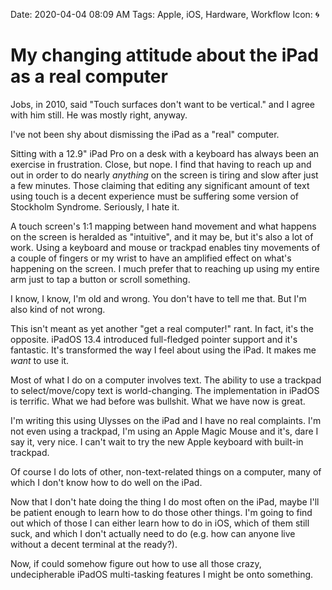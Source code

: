 Date: 2020-04-04 08:09 AM
Tags: Apple, iOS, Hardware, Workflow
Icon: 🌀

# My changing attitude about the iPad as a real computer

Jobs, in 2010, said "Touch surfaces don't want to be vertical." and I agree with him still.  He was mostly right, anyway.

I've not been shy about dismissing the iPad as a "real" computer.

Sitting with a 12.9" iPad Pro on a desk with a keyboard has always been an exercise in frustration. Close, but nope. I find that having to reach up and out in order to do nearly _anything_ on the screen is tiring and slow after just a few minutes. Those claiming that editing any significant amount of text using touch is a decent experience must be suffering some version of Stockholm Syndrome. Seriously, I hate it.

A touch screen's 1:1 mapping between hand movement and what happens on the screen is heralded as "intuitive", and it may be, but it's also a lot of work. Using a keyboard and mouse or trackpad enables tiny movements of a couple of fingers or my wrist to have an amplified effect on what's happening on the screen. I much prefer that to reaching up using my entire arm just to tap a button or scroll something.

I know, I know, I'm old and wrong. You don't have to tell me that. But I'm also kind of not wrong.

This isn't meant as yet another "get a real computer!" rant. In fact, it's the opposite. iPadOS 13.4 introduced full-fledged pointer support and it's fantastic. It's transformed the way I feel about using the iPad. It makes me _want_ to use it.

Most of what I do on a computer involves text. The ability to use a trackpad to select/move/copy text is world-changing. The implementation in iPadOS is terrific. What we had before was bullshit. What we have now is great.

I'm writing this using Ulysses on the iPad and I have no real complaints. I'm not even using a trackpad, I'm using an Apple Magic Mouse and it's, dare I say it, very nice. I can't wait to try the new Apple keyboard with built-in trackpad.

Of course I do lots of other, non-text-related things on a computer, many of which I don't know how to do well on the iPad.

Now that I don't hate doing the thing I do most often on the iPad, maybe I'll be patient enough to learn how to do those other things. I'm going to find out which of those I can either learn how to do in iOS, which of them still suck, and which I don't actually need to do (e.g. how can anyone live without a decent terminal at the ready?). 

Now, if could somehow figure out how to use all those crazy, undecipherable iPadOS multi-tasking features I might be onto something.


